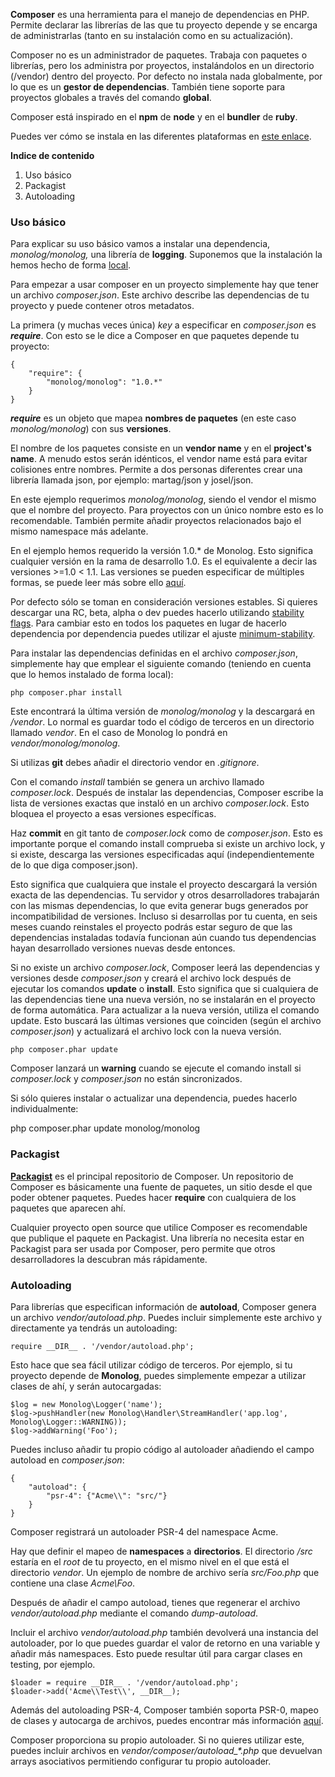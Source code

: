 **Composer** es una herramienta para el manejo de dependencias en PHP. Permite declarar las librerías de las que tu proyecto depende y se encarga de administrarlas (tanto en su instalación como en su actualización).

Composer no es un administrador de paquetes. Trabaja con paquetes o librerías, pero los administra por proyectos, instalándolos en un directorio (/vendor) dentro del proyecto. Por defecto no instala nada globalmente, por lo que es un **gestor de dependencias**. También tiene soporte para proyectos globales a través del comando **global**.

Composer está inspirado en el **npm** de **node** y en el **bundler** de **ruby**.

Puedes ver cómo se instala en las diferentes plataformas en [este enlace](https://getcomposer.org/doc/00-intro.md).

**Indice de contenido**

1.  Uso básico
2.  Packagist
3.  Autoloading

### Uso básico

Para explicar su uso básico vamos a instalar una dependencia, _monolog/monolog,_ una librería de **logging**. Suponemos que la instalación la hemos hecho de forma [local](https://getcomposer.org/doc/00-intro.md#locally).

Para empezar a usar composer en un proyecto simplemente hay que tener un archivo _composer.json_. Este archivo describe las dependencias de tu proyecto y puede contener otros metadatos.

La primera (y muchas veces única) _key_ a especificar en _composer.json_ es **_require_**. Con esto se le dice a Composer en que paquetes depende tu proyecto:

```
{
    "require": {
        "monolog/monolog": "1.0.*"
    }
}
```

_**require**_ es un objeto que mapea **nombres de paquetes** (en este caso _monolog/monolog_) con sus **versiones**.

El nombre de los paquetes consiste en un **vendor name** y en el **project's name**. A menudo estos serán idénticos, el vendor name está para evitar colisiones entre nombres. Permite a dos personas diferentes crear una librería llamada json, por ejemplo: martag/json y josel/json.

En este ejemplo requerimos _monolog/monolog_, siendo el vendor el mismo que el nombre del proyecto. Para proyectos con un único nombre esto es lo recomendable. También permite añadir proyectos relacionados bajo el mismo namespace más adelante.

En el ejemplo hemos requerido la versión 1.0.* de Monolog. Esto significa cualquier versión en la rama de desarrollo 1.0\. Es el equivalente a decir las versiones >=1.0 < 1.1\. Las versiones se pueden especificar de múltiples formas, se puede leer más sobre ello [aquí](https://getcomposer.org/doc/articles/versions.md). 

Por defecto sólo se toman en consideración versiones estables. Si quieres descargar una RC, beta, alpha o dev puedes hacerlo utilizando [stability flags](https://getcomposer.org/doc/04-schema.md#package-links). Para cambiar esto en todos los paquetes en lugar de hacerlo dependencia por dependencia puedes utilizar el ajuste [minimum-stability](https://getcomposer.org/doc/04-schema.md#minimum-stability).

Para instalar las dependencias definidas en el archivo _composer.json_, simplemente hay que emplear el siguiente comando (teniendo en cuenta que lo hemos instalado de forma local):

```
php composer.phar install 
```

Este encontrará la última versión de _monolog/monolog_ y la descargará en _/vendor_. Lo normal es guardar todo el código de terceros en un directorio llamado _vendor_. En el caso de Monolog lo pondrá en _vendor/monolog/monolog_.

Si utilizas **git** debes añadir el directorio vendor en _.gitignore_.

Con el comando _install_ también se genera un archivo llamado _composer.lock_. Después de instalar las dependencias, Composer escribe la lista de versiones exactas que instaló en un archivo _composer.lock_. Esto bloquea el proyecto a esas versiones específicas.

Haz **commit** en git tanto de _composer.lock_ como de _composer.json_. Esto es importante porque el comando install comprueba si existe un archivo lock, y si existe, descarga las versiones especificadas aquí (independientemente de lo que diga composer.json).

Esto significa que cualquiera que instale el proyecto descargará la versión exacta de las dependencias. Tu servidor y otros desarrolladores trabajarán con las mismas dependencias, lo que evita generar bugs generados por incompatibilidad de versiones. Incluso si desarrollas por tu cuenta, en seis meses cuando reinstales el proyecto podrás estar seguro de que las dependencias instaladas todavía funcionan aún cuando tus dependencias hayan desarrollado versiones nuevas desde entonces. 

Si no existe un archivo _composer.lock_, Composer leerá las dependencias y versiones desde _composer.json_ y creará el archivo lock después de ejecutar los comandos **update** o **install**. Esto significa que si cualquiera de las dependencias tiene una nueva versión, no se instalarán en el proyecto de forma automática. Para actualizar a la nueva versión, utiliza el comando update. Esto buscará las últimas versiones que coinciden (según el archivo _composer.json_) y actualizará el archivo lock con la nueva versión.

```
php composer.phar update
```

Composer lanzará un **warning** cuando se ejecute el comando install si _composer.lock_ y _composer.json_ no están sincronizados.

Si sólo quieres instalar o actualizar una dependencia, puedes hacerlo individualmente:

php composer.phar update monolog/monolog

### Packagist

[**Packagist**](https://packagist.org/) es el principal repositorio de Composer. Un repositorio de Composer es básicamente una fuente de paquetes, un sitio desde el que poder obtener paquetes. Puedes hacer **require** con cualquiera de los paquetes que aparecen ahí.

Cualquier proyecto open source que utilice Composer es recomendable que publique el paquete en Packagist. Una librería no necesita estar en Packagist para ser usada por Composer, pero permite que otros desarrolladores la descubran más rápidamente.

### Autoloading

Para librerías que especifican información de **autoload**, Composer genera un archivo _vendor/autoload.php_. Puedes incluir simplemente este archivo y directamente ya tendrás un autoloading:

```
require __DIR__ . '/vendor/autoload.php';
```

Esto hace que sea fácil utilizar código de terceros. Por ejemplo, si tu proyecto depende de **Monolog**, puedes simplemente empezar a utilizar clases de ahí, y serán autocargadas:

```
$log = new Monolog\Logger('name');
$log->pushHandler(new Monolog\Handler\StreamHandler('app.log', Monolog\Logger::WARNING));
$log->addWarning('Foo');
```

Puedes incluso añadir tu propio código al autoloader añadiendo el campo autoload en _composer.json_:

```
{
    "autoload": {
        "psr-4": {"Acme\\": "src/"}
    }
}
```

Composer registrará un autoloader PSR-4 del namespace Acme.

Hay que definir el mapeo de **namespaces** a **directorios**. El directorio _/src_ estaría en el _root_ de tu proyecto, en el mismo nivel en el que está el directorio _vendor_. Un ejemplo de nombre de archivo sería _src/Foo.php_ que contiene una clase _Acme\Foo_. 

Después de añadir el campo autoload, tienes que regenerar el archivo _vendor/autoload.php_ mediante el comando _dump-autoload_.

Incluir el archivo _vendor/autoload.php_ también devolverá una instancia del autoloader, por lo que puedes guardar el valor de retorno en una variable y añadir más namespaces. Esto puede resultar útil para cargar clases en testing, por ejemplo.

```
$loader = require __DIR__ . '/vendor/autoload.php';
$loader->add('Acme\\Test\\', __DIR__);
```

Además del autoloading PSR-4, Composer también soporta PSR-0, mapeo de clases y autocarga de archivos, puedes encontrar más información [aquí](https://getcomposer.org/doc/04-schema.md#autoload). 

Composer proporciona su propio autoloader. Si no quieres utilizar este, puedes incluir archivos en _vendor/composer/autoload\_*.php_ que devuelvan arrays asociativos permitiendo configurar tu propio autoloader.